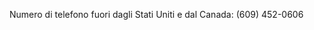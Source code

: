 Numero di telefono fuori dagli Stati Uniti e dal Canada: (609) 452-0606

<!--HONumber=Jun16_HO4-->



